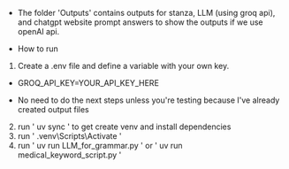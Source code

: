 * The folder 'Outputs' contains outputs for stanza, LLM (using groq api), and chatgpt website prompt answers to show the outputs if we use openAI api.

* How to run

1. Create a .env file and define a variable with your own key.
-   GROQ_API_KEY=YOUR_API_KEY_HERE
* No need to do the next steps unless you're testing because I've already created output files
2. run ' uv sync ' to get create venv and install dependencies
3. run ' .venv\Scripts\Activate '
4. run ' uv run LLM_for_grammar.py ' or ' uv run medical_keyword_script.py '

